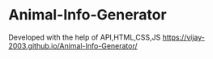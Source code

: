 # Animal-Info-Generator
Developed with the help of API,HTML,CSS,JS
https://vijay-2003.github.io/Animal-Info-Generator/
